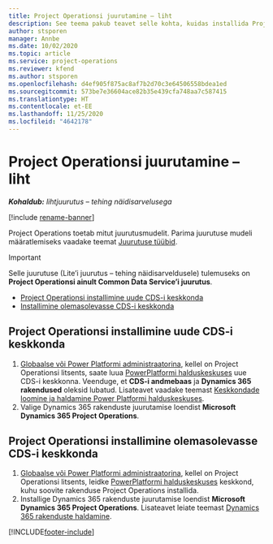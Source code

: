 ```yaml
---
title: Project Operationsi juurutamine – liht
description: See teema pakub teavet selle kohta, kuidas installida Project Operations Lite’i juurutust – tehing näidisarveldusele.
author: stsporen
manager: Annbe
ms.date: 10/02/2020
ms.topic: article
ms.service: project-operations
ms.reviewer: kfend
ms.author: stsporen
ms.openlocfilehash: d4ef905f875ac8af7b2d70c3e64506558bdea1ed
ms.sourcegitcommit: 573be7e36604ace82b35e439cfa748aa7c587415
ms.translationtype: HT
ms.contentlocale: et-EE
ms.lasthandoff: 11/25/2020
ms.locfileid: "4642178"
---
```

# <a name="deploy-project-operations---lite"></a>Project Operationsi juurutamine – liht

_**Kohaldub:** lihtjuurutus – tehing näidisarvelusega_

[!include [rename-banner](~/includes/cc-data-platform-banner.md)]

Project Operations toetab mitut juurutusmudelit. Parima juurutuse mudeli määratlemiseks vaadake teemat [Juurutuse tüübid](determine-deployment-type.md).


> [!IMPORTANT]
> Selle juurutuse (Lite’i juurutus – tehing näidisarveldusele) tulemuseks on **Project Operationsi ainult Common Data Service’i juurutus**.

- [Project Operationsi installimine uude CDS-i keskkonda](#new)
- [Installimine olemasolevasse CDS-i keskkonda](#existing)



## <a name="install-project-operations-to-a-new-cds-environment"></a><a name="new"></a>Project Operationsi installimine uude CDS-i keskkonda

1. [Globaalse või Power Platformi administraatorina](https://docs.microsoft.com/power-platform/admin/global-service-administrators-can-administer-without-license), kellel on Project Operationsi litsents, saate luua [PowerPlatformi halduskeskuses](https://admin.powerplatform.com) uue CDS-i keskkonna. Veenduge, et **CDS-i andmebaas** ja **Dynamics 365 rakendused** oleksid lubatud. Lisateavet vaadake teemast [Keskkondade loomine ja haldamine Power Platformi halduskeskuses](https://docs.microsoft.com/power-platform/admin/create-environment#create-an-environment-in-the-power-platform-admin-center).
2. Valige Dynamics 365 rakenduste juurutamise loendist **Microsoft Dynamics 365 Project Operations**.


## <a name="install-project-operations-to-an-existing-cds-environment"></a><a name="existing"></a>Project Operationsi installimine olemasolevasse CDS-i keskkonda

1. [Globaalse või Power Platformi administraatorina](https://docs.microsoft.com/power-platform/admin/global-service-administrators-can-administer-without-license), kellel on Project Operationsi litsents, leidke [PowerPlatformi halduskeskuses](https://admin.powerplatform.com) keskkond, kuhu soovite rakenduse Project Operations installida.
2. Installige Dynamics 365 rakenduste juurutamise loendist **Microsoft Dynamics 365 Project Operations**. Lisateavet leiate teemast [Dynamics 365 rakenduste haldamine](https://docs.microsoft.com/power-platform/admin/manage-apps).




[!INCLUDE[footer-include](../includes/footer-banner.md)]